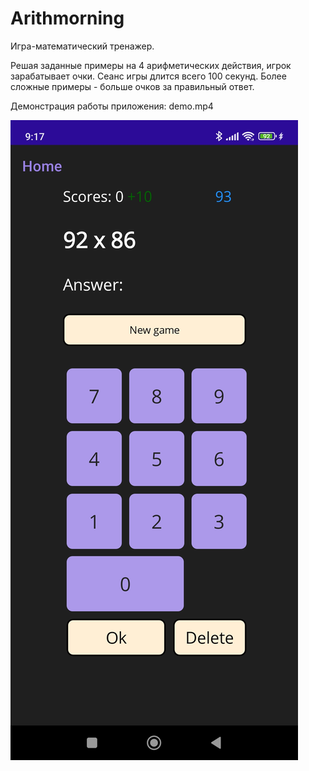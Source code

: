 # Arithmorning

Игра-математический тренажер. 

Решая заданные примеры на 4 арифметических действия, игрок зарабатывает очки. Сеанс игры длится всего 100 секунд. Более сложные примеры - больше очков за правильный ответ.

Демонстрация работы приложения: demo.mp4

![Image alt](https://github.com/wwwstepan/Arithmorning/blob/main/AppLookMobile.jpg)
